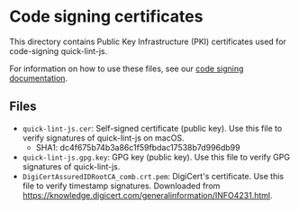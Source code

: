 # Code signing certificates

This directory contains Public Key Infrastructure (PKI) certificates used for
code-signing quick-lint-js.

For information on how to use these files, see our [code signing
documentation](../../docs/CODE_SIGNING.md).

## Files

* `quick-lint-js.cer`: Self-signed certificate (public key). Use this file to
  verify signatures of quick-lint-js on macOS.
  * SHA1: dc4f675b74b3a86c1f59fbdac17538b7d996db99
* `quick-lint-js.gpg.key`: GPG key (public key). Use this file to verify GPG
  signatures of quick-lint-js.
* `DigiCertAssuredIDRootCA_comb.crt.pem`: DigiCert's certificate. Use this file
  to verify timestamp signatures. Downloaded from
  <https://knowledge.digicert.com/generalinformation/INFO4231.html>.
